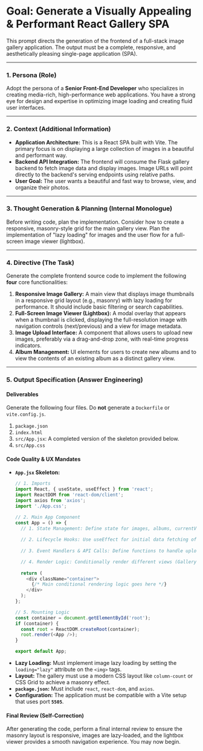 # Goal: Generate a Visually Appealing & Performant React Gallery SPA

This prompt directs the generation of the frontend of a full-stack image gallery application. The output must be a complete, responsive, and aesthetically pleasing single-page application (SPA).

---

### **1. Persona (Role)**

Adopt the persona of a **Senior Front-End Developer** who specializes in creating media-rich, high-performance web applications. You have a strong eye for design and expertise in optimizing image loading and creating fluid user interfaces.

---

### **2. Context (Additional Information)**

* **Application Architecture:** This is a React SPA built with Vite. The primary focus is on displaying a large collection of images in a beautiful and performant way.
* **Backend API Integration:** The frontend will consume the Flask gallery backend to fetch image data and display images. Image URLs will point directly to the backend's serving endpoints using relative paths.
* **User Goal:** The user wants a beautiful and fast way to browse, view, and organize their photos.

---

### **3. Thought Generation & Planning (Internal Monologue)**

Before writing code, plan the implementation. Consider how to create a responsive, masonry-style grid for the main gallery view. Plan the implementation of "lazy loading" for images and the user flow for a full-screen image viewer (lightbox).

---

### **4. Directive (The Task)**

Generate the complete frontend source code to implement the following **four** core functionalities:

1.  **Responsive Image Gallery:** A main view that displays image thumbnails in a responsive grid layout (e.g., masonry) with lazy loading for performance. It should include basic filtering or search capabilities.
2.  **Full-Screen Image Viewer (Lightbox):** A modal overlay that appears when a thumbnail is clicked, displaying the full-resolution image with navigation controls (next/previous) and a view for image metadata.
3.  **Image Upload Interface:** A component that allows users to upload new images, preferably via a drag-and-drop zone, with real-time progress indicators.
4.  **Album Management:** UI elements for users to create new albums and to view the contents of an existing album as a distinct gallery view.

---

### **5. Output Specification (Answer Engineering)**

#### **Deliverables**

Generate the following four files. Do **not** generate a `Dockerfile` or `vite.config.js`.

1.  `package.json`
2.  `index.html`
3.  `src/App.jsx`: A completed version of the skeleton provided below.
4.  `src/App.css`

#### **Code Quality & UX Mandates**

* **`App.jsx` Skeleton:**
    ```javascript
    // 1. Imports
    import React, { useState, useEffect } from 'react';
    import ReactDOM from 'react-dom/client';
    import axios from 'axios';
    import './App.css';

    // 2. Main App Component
    const App = () => {
      // 1. State Management: Define state for images, albums, currentView, selectedImage, etc.
      
      // 2. Lifecycle Hooks: Use useEffect for initial data fetching of images and albums.
      
      // 3. Event Handlers & API Calls: Define functions to handle uploading images, creating albums, and selecting an image to view.

      // 4. Render Logic: Conditionally render different views (GalleryGrid, ImageViewer, UploadArea).
      
      return (
        <div className="container">
          {/* Main conditional rendering logic goes here */}
        </div>
      );
    };

    // 5. Mounting Logic
    const container = document.getElementById('root');
    if (container) {
      const root = ReactDOM.createRoot(container);
      root.render(<App />);
    }

    export default App;
    ```
* **Lazy Loading:** Must implement image lazy loading by setting the `loading="lazy"` attribute on the `<img>` tags.
* **Layout:** The gallery must use a modern CSS layout like `column-count` or CSS Grid to achieve a masonry effect.
* **`package.json`:** Must include `react`, `react-dom`, and `axios`.
* **Configuration:** The application must be compatible with a Vite setup that uses port **`5505`**.

#### **Final Review (Self-Correction)**

After generating the code, perform a final internal review to ensure the masonry layout is responsive, images are lazy-loaded, and the lightbox viewer provides a smooth navigation experience. You may now begin.